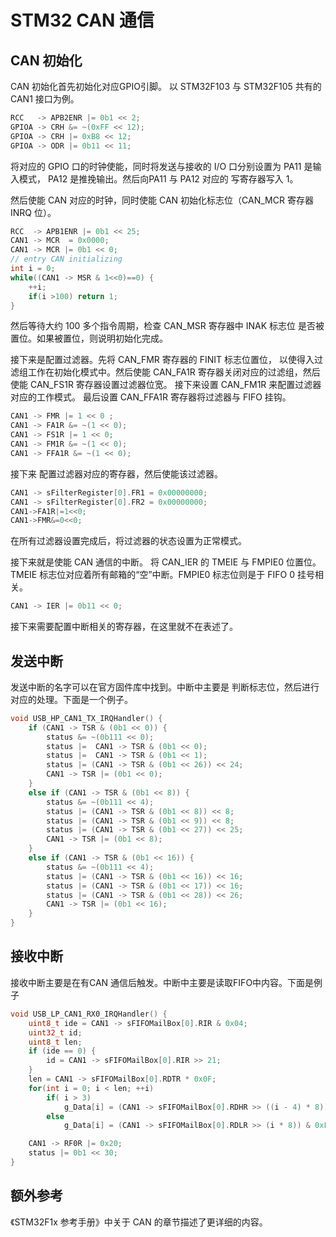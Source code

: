 # STM32 CAN 通信

## CAN 初始化
CAN 初始化首先初始化对应GPIO引脚。
以 STM32F103 与 STM32F105 共有的 CAN1 接口为例。
```c
RCC   -> APB2ENR |= 0b1 << 2;
GPIOA -> CRH &= ~(0xFF << 12);
GPIOA -> CRH |= 0xB8 << 12;
GPIOA -> ODR |= 0b11 << 11;
```
将对应的 GPIO 口的时钟使能，同时将发送与接收的 I/O 口分别设置为
PA11 是输入模式， PA12 是推挽输出。然后向PA11 与 PA12 对应的
写寄存器写入 1。

然后使能 CAN 对应的时钟，同时使能 CAN 初始化标志位（CAN_MCR 寄存器 INRQ 位）。
```c
RCC  -> APB1ENR |= 0b1 << 25;
CAN1 -> MCR  = 0x0000;
CAN1 -> MCR |= 0b1 << 0; 
// entry CAN initializing 
int i = 0;
while((CAN1 -> MSR & 1<<0)==0) {
    ++i;
    if(i >100) return 1;
}
```
然后等待大约 100 多个指令周期，检查 CAN_MSR 寄存器中 INAK 标志位 是否被置位。如果被置位，则说明初始化完成。

接下来是配置过滤器。先将 CAN_FMR 寄存器的 FINIT 标志位置位，
以使得入过滤组工作在初始化模式中。然后使能 CAN_FA1R 寄存器关闭对应的过滤组，然后使能 CAN_FS1R 寄存器设置过滤器位宽。
接下来设置 CAN_FM1R 来配置过滤器对应的工作模式。
最后设置 CAN_FFA1R 寄存器将过滤器与 FIFO 挂钩。
```c
CAN1 -> FMR |= 1 << 0 ;
CAN1 -> FA1R &= ~(1 << 0);
CAN1 -> FS1R |= 1 << 0;
CAN1 -> FM1R &= ~(1 << 0);
CAN1 -> FFA1R &= ~(1 << 0);
```

接下来 配置过滤器对应的寄存器，然后使能该过滤器。
```c
CAN1 -> sFilterRegister[0].FR1 = 0x00000000;
CAN1 -> sFilterRegister[0].FR2 = 0x00000000;
CAN1->FA1R|=1<<0;
CAN1->FMR&=0<<0;
```
在所有过滤器设置完成后，将过滤器的状态设置为正常模式。

接下来就是使能 CAN 通信的中断。
将 CAN_IER 的 TMEIE 与 FMPIE0 位置位。 TMEIE 标志位对应着所有邮箱的“空”中断。FMPIE0 标志位则是于 FIFO 0 挂号相关。
```c
CAN1 -> IER |= 0b11 << 0;
```
接下来需要配置中断相关的寄存器，在这里就不在表述了。

## 发送中断
发送中断的名字可以在官方固件库中找到。中断中主要是
判断标志位，然后进行对应的处理。下面是一个例子。
```c
void USB_HP_CAN1_TX_IRQHandler() {
    if (CAN1 -> TSR & (0b1 << 0)) {
        status &= ~(0b111 << 0);
        status |=  CAN1 -> TSR & (0b1 << 0);
        status |=  CAN1 -> TSR & (0b1 << 1);
        status |= (CAN1 -> TSR & (0b1 << 26)) << 24;
        CAN1 -> TSR |= (0b1 << 0);
    }
    else if (CAN1 -> TSR & (0b1 << 8)) {
        status &= ~(0b111 << 4);
        status |= (CAN1 -> TSR & (0b1 << 8)) << 8;
        status |= (CAN1 -> TSR & (0b1 << 9)) << 8;
        status |= (CAN1 -> TSR & (0b1 << 27)) << 25;
        CAN1 -> TSR |= (0b1 << 8);
    }
    else if (CAN1 -> TSR & (0b1 << 16)) {
        status &= ~(0b111 << 4);
        status |= (CAN1 -> TSR & (0b1 << 16)) << 16;
        status |= (CAN1 -> TSR & (0b1 << 17)) << 16;
        status |= (CAN1 -> TSR & (0b1 << 28)) << 26;
        CAN1 -> TSR |= (0b1 << 16);
    }
}
```

## 接收中断
接收中断主要是在有CAN 通信后触发。中断中主要是读取FIFO中内容。下面是例子
```c
void USB_LP_CAN1_RX0_IRQHandler() {
    uint8_t ide = CAN1 -> sFIFOMailBox[0].RIR & 0x04;
    uint32_t id;
    uint8_t len;
    if (ide == 0) {
        id = CAN1 -> sFIFOMailBox[0].RIR >> 21;
    }
    len = CAN1 -> sFIFOMailBox[0].RDTR * 0x0F;
    for(int i = 0; i < len; ++i)
        if( i > 3)
            g_Data[i] = (CAN1 -> sFIFOMailBox[0].RDHR >> ((i - 4) * 8)) & 0xFF;
        else
            g_Data[i] = (CAN1 -> sFIFOMailBox[0].RDLR >> (i * 8)) & 0xFF;

    CAN1 -> RF0R |= 0x20;
    status |= 0b1 << 30;
}
```

## 额外参考
《STM32F1x 参考手册》中关于 CAN 的章节描述了更详细的内容。